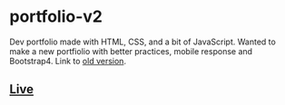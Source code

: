 # portfolio-v2
Dev portfolio made with HTML, CSS, and a bit of JavaScript. Wanted to make a new portfiolio with better practices, mobile response and Bootstrap4. Link to [old version](https://do-jonathan4.github.io/portfolio/).

## [Live](https://do-jonathan4.github.io/portfolio-v2/)
